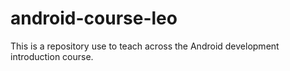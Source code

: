 # android-course-leo
This is a repository use to teach across the Android development introduction course.
